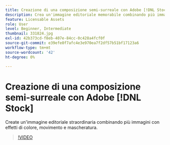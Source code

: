 ```yaml
---
title: Creazione di una composizione semi-surreale con Adobe [!DNL Stock]
description: Crea un'immagine editoriale memorabile combinando più immagini con effetti di colore, movimento e mascheratura
feature: Licensable Assets
role: User
level: Beginner, Intermediate
thumbnail: 331824.jpg
exl-id: 42b373cd-f8eb-407e-84cc-0c428a4fcf0f
source-git-commit: e39efe0f7afc4e3e970ea7f2df57b51bf17123a6
workflow-type: tm+mt
source-wordcount: '42'
ht-degree: 0%

---
```


# Creazione di una composizione semi-surreale con Adobe [!DNL Stock]

Create un&#39;immagine editoriale straordinaria combinando più immagini con effetti di colore, movimento e mascheratura.

>[!VIDEO](https://video.tv.adobe.com/v/331824?hidetitle=true)
